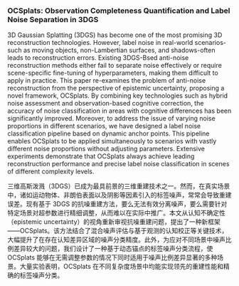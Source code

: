 ### OCSplats: Observation Completeness Quantification and Label Noise Separation in 3DGS

3D Gaussian Splatting (3DGS) has become one of the most promising 3D reconstruction technologies. However, label noise in real-world scenarios-such as moving objects, non-Lambertian surfaces, and shadows-often leads to reconstruction errors. Existing 3DGS-Bsed anti-noise reconstruction methods either fail to separate noise effectively or require scene-specific fine-tuning of hyperparameters, making them difficult to apply in practice. This paper re-examines the problem of anti-noise reconstruction from the perspective of epistemic uncertainty, proposing a novel framework, OCSplats. By combining key technologies such as hybrid noise assessment and observation-based cognitive correction, the accuracy of noise classification in areas with cognitive differences has been significantly improved. Moreover, to address the issue of varying noise proportions in different scenarios, we have designed a label noise classification pipeline based on dynamic anchor points. This pipeline enables OCSplats to be applied simultaneously to scenarios with vastly different noise proportions without adjusting parameters. Extensive experiments demonstrate that OCSplats always achieve leading reconstruction performance and precise label noise classification in scenes of different complexity levels.

三维高斯泼溅（3DGS）已成为最具前景的三维重建技术之一。然而，在真实场景中，诸如运动物体、非朗伯表面以及阴影等因素引入的标签噪声，常常会导致重建误差。现有基于 3DGS 的抗噪重建方法，要么无法有效分离噪声，要么需要针对特定场景对超参数进行精细调整，从而难以在实际中推广。本文从认知不确定性（epistemic uncertainty）的视角重新审视抗噪重建问题，提出了一种新框架——OCSplats。该方法结合了混合噪声评估与基于观测的认知校正等关键技术，大幅提升了在存在认知差异区域的噪声分类精度。此外，为应对不同场景中噪声比例差异较大的问题，我们设计了一种基于动态锚点的标签噪声分类流程，使 OCSplats 能够在无需调整参数的情况下同时适用于噪声比例差异显著的多种场景。大量实验表明，OCSplats 在不同复杂度场景中均能实现领先的重建性能和精确的标签噪声分类。

